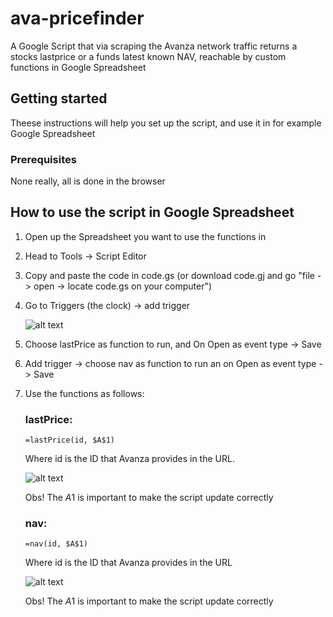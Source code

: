 # ava-pricefinder



A Google Script that via scraping the Avanza network traffic returns a stocks lastprice or a funds latest known NAV, reachable by custom functions in Google Spreadsheet

## Getting started


Theese instructions will help you set up the script, and use it in for example Google Spreadsheet

### Prerequisites

None really, all is done in the browser


## How to use the script in Google Spreadsheet


1. Open up the Spreadsheet you want to use the functions in
2. Head to Tools -> Script Editor
3. Copy and paste the code in code.gs (or download code.gj and go "file -> open -> locate code.gs on your computer")
4. Go to Triggers (the clock) -> add trigger

    ![alt text](https://imgur.com/2493bf83-0485-45de-8fc8-507940014ae4 "the clock selected in a red square")
    
5. Choose lastPrice as function to run, and On Open as event type -> Save
6. Add trigger -> choose nav as function to run an on Open as event type -> Save 
7. Use the functions as follows:

    ### lastPrice:
    ```excel
    =lastPrice(id, $A$1)
    ```
    Where id is the ID that Avanza provides in the URL. 

    ![alt text](https://i.imgur.com/dzunmFO.png "url with the id underlined")

    Obs! The $A$1 is important to make the script update correctly

    ### nav:
    ```excel
    =nav(id, $A$1)
    ```
    Where id is the ID that Avanza provides in the URL

    ![alt text](https://i.imgur.com/offfiSk.png "url with the id underlined")

    Obs! The $A$1 is important to make the script update correctly





